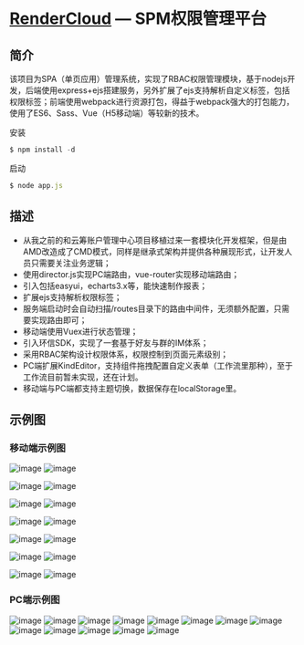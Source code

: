 [RenderCloud](https://github.com/yanglang1987500/spm) — SPM权限管理平台
==================================================


简介
----

该项目为SPA（单页应用）管理系统，实现了RBAC权限管理模块，基于nodejs开发，后端使用express+ejs搭建服务，另外扩展了ejs支持解析自定义标签，包括权限标签；前端使用webpack进行资源打包，得益于webpack强大的打包能力，使用了ES6、Sass、Vue（H5移动端）等较新的技术。


安装
```javascript
$ npm install -d
```
启动
```javascript
$ node app.js
```

描述
----

* 从我之前的和云筹账户管理中心项目移植过来一套模块化开发框架，但是由AMD改造成了CMD模式，同样是继承式架构并提供各种展现形式，让开发人员只需要关注业务逻辑；
* 使用director.js实现PC端路由，vue-router实现移动端路由；
* 引入包括easyui，echarts3.x等，能快速制作报表；
* 扩展ejs支持解析权限标签；
* 服务端启动时会自动扫描/routes目录下的路由中间件，无须额外配置，只需要实现路由即可；
* 移动端使用Vuex进行状态管理；
* 引入环信SDK，实现了一套基于好友与群的IM体系；
* 采用RBAC架构设计权限体系，权限控制到页面元素级别；
* PC端扩展KindEditor，支持组件拖拽配置自定义表单（工作流里那种），至于工作流目前暂未实现，还在计划。
* 移动端与PC端都支持主题切换，数据保存在localStorage里。

示例图
----

### 移动端示例图

 ![image](https://github.com/yanglang1987500/SPM/blob/master/screenshot/192.168.1.109-8080-0.png)
 ![image](https://github.com/yanglang1987500/SPM/blob/master/screenshot/192.168.1.109-8080-1.png)

 ![image](https://github.com/yanglang1987500/SPM/blob/master/screenshot/192.168.1.109-8080-2.png)
 ![image](https://github.com/yanglang1987500/SPM/blob/master/screenshot/192.168.1.109-8080-3.png)

 ![image](https://github.com/yanglang1987500/SPM/blob/master/screenshot/192.168.1.109-8080-4.png)
 ![image](https://github.com/yanglang1987500/SPM/blob/master/screenshot/192.168.1.109-8080-5.png)

 ![image](https://github.com/yanglang1987500/SPM/blob/master/screenshot/192.168.1.109-8080-6.png)
 ![image](https://github.com/yanglang1987500/SPM/blob/master/screenshot/192.168.1.109-8080-7.png)

 ![image](https://github.com/yanglang1987500/SPM/blob/master/screenshot/192.168.1.109-8080-8.png)
 ![image](https://github.com/yanglang1987500/SPM/blob/master/screenshot/192.168.1.109-8080-9.png)

 ![image](https://github.com/yanglang1987500/SPM/blob/master/screenshot/192.168.1.109-8080-10.png)
 ![image](https://github.com/yanglang1987500/SPM/blob/master/screenshot/192.168.1.109-8080-11.png)

 ![image](https://github.com/yanglang1987500/SPM/blob/master/screenshot/192.168.1.109-8080-12.png)
 ![image](https://github.com/yanglang1987500/SPM/blob/master/screenshot/192.168.1.109-8080-13.png)


### PC端示例图

 ![image](https://github.com/yanglang1987500/SPM/blob/master/screenshot/PC-1.jpg)
 ![image](https://github.com/yanglang1987500/SPM/blob/master/screenshot/PC-2.jpg)
 ![image](https://github.com/yanglang1987500/SPM/blob/master/screenshot/PC-3.jpg)
 ![image](https://github.com/yanglang1987500/SPM/blob/master/screenshot/PC-4.jpg)
 ![image](https://github.com/yanglang1987500/SPM/blob/master/screenshot/PC-5.jpg)
 ![image](https://github.com/yanglang1987500/SPM/blob/master/screenshot/PC-6.jpg)
 ![image](https://github.com/yanglang1987500/SPM/blob/master/screenshot/PC-7.jpg)
 ![image](https://github.com/yanglang1987500/SPM/blob/master/screenshot/PC-8.jpg)
 ![image](https://github.com/yanglang1987500/SPM/blob/master/screenshot/PC-9.jpg)
 ![image](https://github.com/yanglang1987500/SPM/blob/master/screenshot/PC-10.jpg)
 ![image](https://github.com/yanglang1987500/SPM/blob/master/screenshot/PC-11.jpg)
 ![image](https://github.com/yanglang1987500/SPM/blob/master/screenshot/PC-12.jpg)
 ![image](https://github.com/yanglang1987500/SPM/blob/master/screenshot/PC-13.jpg)